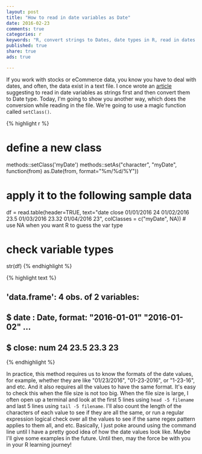 ```yaml
---
layout: post
title: "How to read in date variables as Date"
date: 2016-02-23 
comments: true
categories: r
keywords: "R, convert strings to Dates, date types in R, read in dates in R"
published: true
share: true
ads: true

---
```


If you work with stocks or eCommerce data, you know you have to deal with dates, and often, the data exist in a text file. I once wrote an [article](http://masterr.org/r/how-to-convert-strings-to-dates-in-r/) suggesting to read in date variables as strings first and then convert them to Date type. Today, I'm going to show you another way, which does the conversion while reading in the file. We're going to use a magic function called `setClass()`.


{% highlight r %}
# define a new class 
methods::setClass('myDate')
methods::setAs("character", "myDate", function(from) as.Date(from, format="%m/%d/%Y"))

# apply it to the following sample data
df = read.table(header=TRUE, text="date close
01/01/2016 24
01/02/2016 23.5
01/03/2016 23.32
01/04/2016 23", colClasses = c("myDate", NA)) # use NA when you want R to guess the var type

# check variable types
str(df)
{% endhighlight %}



{% highlight text %}
## 'data.frame':	4 obs. of  2 variables:
##  $ date : Date, format: "2016-01-01" "2016-01-02" ...
##  $ close: num  24 23.5 23.3 23
{% endhighlight %}

In practice, this method requires us to know the formats of the date values, for example, whether they are like "01/23/2016", "01-23-2016", or "1-23-16", and etc. And it also requires all the values to have the same format. It's easy to check this when the file size is not too big. When the file size is large, I often open up a terminal and look at the first 5 lines using `head -5 filename` and last 5 lines using `tail -5 filename`. I'll also count the length of the characters of each value to see if they are all the same, or run a regular expression logical check over all the values to see if the same regex pattern applies to them all, and etc. Basically, I just poke around using the command line until I have a pretty good idea of how the date values look like. Maybe I'll give some examples in the future. Until then, may the force be with you in your R learning journey!
